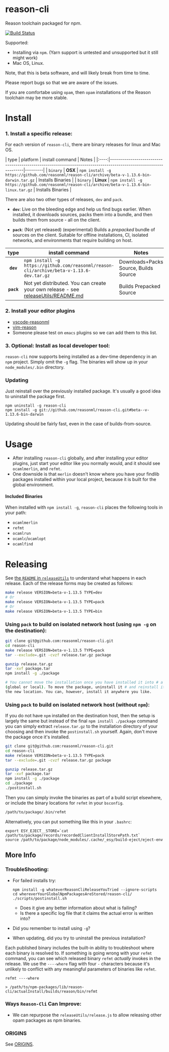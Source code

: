 # reason-cli
Reason toolchain packaged for npm.

[![Build Status](https://travis-ci.org/reasonml/reason-cli.svg?branch=master)](https://travis-ci.org/reasonml/reason-cli)

Supported:

- Installing via `npm`. (Yarn support is untested and unsupported but it still
  might work)
- Mac OS, Linux.

Note, that this is beta software, and will likely break from time to time.

Please report bugs so that we are aware of the issues.

If you are comfortabe using `opam`, then `opam` installations of the Reason
toolchain may be more stable.

# Install

### 1. Install a specific release:

For each version of `reason-cli`, there are binary releases for linux and Mac
OS.


| type | platform | install command                                                                                      | Notes   |
|:----:|-----------------------------------------------------------------------------------------------------------------|---------|
| `binary` | **OSX**   | `npm install -g https://github.com/reasonml/reason-cli/archive/beta-v-1.13.6-bin-darwin.tar.gz` | Installs Binaries |
| `binary` | **Linux** | `npm install -g https://github.com/reasonml/reason-cli/archive/beta-v-1.13.6-bin-linux.tar.gz`  | Installs Binaries |


There are also two other types of releases, `dev` and `pack`.

- **`dev`**: Live on the bleeding edge and help us find bugs earlier. When
  installed, it downloads sources, packs them into a bundle, and then builds
  them from source - all on the client.

- **`pack`**: (Not yet released) (experimental) Builds a *prepacked* bundle of
  sources on the client. Suitable for offline installations, CI, isolated
  networks, and environments that require building on host.

| type | install command                                                                   | Notes   |
|:----:|-----------------------------------------------------------------------------------|---------|
| **`dev`** | `npm install -g https://github.com/reasonml/reason-cli/archive/beta-v-1.13.6-dev.tar.gz`    | Downloads+Packs Source, Builds Source |
| **`pack`** | Not yet distributed. You can create your own release - see [releaseUtils/README.md](./releaseUtils/README.md)  | Builds Prepacked Source |



### 2. Install your editor plugins

- [vscode-reasonml](https://github.com/freebroccolo/vscode-reasonml)
- [vim-reason](https://github.com/chenglou/vim-reason)
- Someone please test on `emacs` plugins so we can add them to this list.


### 3. Optional: Install as local developer tool:
`reason-cli` now supports being installed as a dev-time dependency in an `npm`
project. Simply omit the `-g` flag. The binaries will show up in your
`node_modules/.bin` directory.

### Updating

Just reinstall over the previously installed package. It's usually a good idea
to uninstall the package first.

```
npm uninstall -g reason-cli
npm install -g git://github.com/reasonml/reason-cli.git#beta--v-1.13.6-bin-darwin
```

Updating should be fairly fast, even in the case of builds-from-source.


# Usage

- After installing `reason-cli` globally, and after installing your editor
  plugins, just start your editor like you normally would, and it should see
  `ocamlmerlin`, and `refmt`.
- One downside is that `merlin` doesn't know where you have your findlib
  packages installed within your local project, because it is built for the
  global environment.

#### Included Binaries

When installed with `npm install -g`, `reason-cli` places the following tools
in your path:

- `ocamlmerlin`
- `refmt`
- `ocamlrun`
- `ocamlc`/`ocamlopt`
- `ocamlfind`


# Releasing

See [the `README` in `releaseUtils`](./releaseUtils/README.md) to understand
what happens in each release. Each of the release forms may be created as
follows:

```sh
make release VERSION=beta-v-1.13.5 TYPE=dev
# Or
make release VERSION=beta-v-1.13.5 TYPE=pack
# Or
make release VERSION=beta-v-1.13.5 TYPE=bin
```

### Using `pack` to build on isolated network host (using `npm -g` on the destination):

```sh
git clone git@github.com:reasonml/reason-cli.git
cd reason-cli
make release VERSION=beta-v-1.13.5 TYPE=pack
tar --exclude=.git -cvzf release.tar.gz package

gunzip release.tar.gz
tar -xvf package.tar
npm install -g ./package

# You cannot move the installation once you have installed it into # a location
(global or local). To move the package, uninstall it # and reinstall it from
the new location. You can, however, install it anywhere you like.
```

### Using `pack` to build on isolated network host (without `npm`):

If you do not have `npm` installed on the destination host, then the setup is
largely the same but instead of the final `npm install ./package` command you
can simply extract `release.tar.gz` to the installation directory of your
choosing and then invoke the `postinstall.sh` yourself. Again, don't move the
package once it's installed.

```sh
git clone git@github.com:reasonml/reason-cli.git
cd reason-cli
make release VERSION=beta-v-1.13.5 TYPE=pack
tar --exclude=.git -cvzf release.tar.gz package

gunzip release.tar.gz
tar -xvf package.tar
npm install -g ./package
cd ./package
./postinstall.sh
```

Then you can simply invoke the binaries as part of a build script elsewhere, or
include the binary locations for `refmt` in your `bsconfig`.

```sh
/path/to/package/.bin/refmt
```

Alternatively, you can put something like this in your `.bashrc`:

```
export ESY_EJECT__STORE=`cat /path/to/package/records/recordedClientInstallStorePath.txt`
source /path/to/package/node_modules/.cache/_esy/build-eject/eject-env
```

## More Info


### TroubleShooting:

- For failed installs try:

      npm install -g whateverReasonCliReleaseYouTried --ignore-scripts
      cd whereverYourGlobalNpmPackagesAreStored/reason-cli/
      ./scripts/postinstall.sh

  - Does it give any better information about what is failing?
  - Is there a specific log file that it claims the actual error is written into?

- Did you remember to install using `-g`?
- When updating, did you try to uninstall the previous installation?

Each published binary includes the built-in ability to troubleshoot where each
binary is resolved to.  If something is going wrong with your `refmt` command,
you can see which released binary `refmt` *actually* invokes in the release. We
use the `----where` flag with four `-` characters because it's unlikely to
conflict with any meaningful parameters of binaries like `refmt`.

```
refmt ----where

> /path/to/npm-packages/lib/reason-cli/actualInstall/builds/reason/bin/refmt

```

### Ways `Reason-Cli` Can Improve:

- We can repurpose the `releaseUtils/release.js` to allow releasing other opam
packages as npm binaries.


### ORIGINS

See [ORIGINS](./ORIGINS.md).


